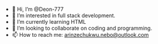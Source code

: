 - 👋 Hi, I’m @Deon-777
- 👀 I’m interested in full stack development. 
- 🌱 I’m currently learning HTML
- 💞️ I’m looking to collaborate on coding and programming.
- 📫 How to reach me: arinzechukwu.nebo@outlook.com 

<!---
Deon-777/Deon-777 is a ✨ special ✨ repository because its `README.md` (this file) appears on your GitHub profile.
You can click the Preview link to take a look at your changes.
--->
